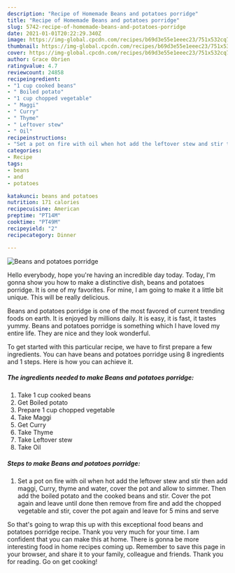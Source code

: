 ```yaml
---
description: "Recipe of Homemade Beans and potatoes porridge"
title: "Recipe of Homemade Beans and potatoes porridge"
slug: 5742-recipe-of-homemade-beans-and-potatoes-porridge
date: 2021-01-01T20:22:29.340Z
image: https://img-global.cpcdn.com/recipes/b69d3e55e1eeec23/751x532cq70/beans-and-potatoes-porridge-recipe-main-photo.jpg
thumbnail: https://img-global.cpcdn.com/recipes/b69d3e55e1eeec23/751x532cq70/beans-and-potatoes-porridge-recipe-main-photo.jpg
cover: https://img-global.cpcdn.com/recipes/b69d3e55e1eeec23/751x532cq70/beans-and-potatoes-porridge-recipe-main-photo.jpg
author: Grace Obrien
ratingvalue: 4.7
reviewcount: 24858
recipeingredient:
- "1 cup cooked beans"
- " Boiled potato"
- "1 cup chopped vegetable"
- " Maggi"
- " Curry"
- " Thyme"
- " Leftover stew"
- " Oil"
recipeinstructions:
- "Set a pot on fire with oil when hot add the leftover stew and stir then add maggi, Curry, thyme and water, cover the pot and allow to simmer. Then add the boiled potato and the cooked beans and stir. Cover the pot again and leave until done then remove from fire and add the chopped vegetable and stir, cover the pot again and leave for 5 mins and serve"
categories:
- Recipe
tags:
- beans
- and
- potatoes

katakunci: beans and potatoes 
nutrition: 171 calories
recipecuisine: American
preptime: "PT14M"
cooktime: "PT49M"
recipeyield: "2"
recipecategory: Dinner

---
```



![Beans and potatoes porridge](https://img-global.cpcdn.com/recipes/b69d3e55e1eeec23/751x532cq70/beans-and-potatoes-porridge-recipe-main-photo.jpg)

Hello everybody, hope you're having an incredible day today. Today, I'm gonna show you how to make a distinctive dish, beans and potatoes porridge. It is one of my favorites. For mine, I am going to make it a little bit unique. This will be really delicious.

Beans and potatoes porridge is one of the most favored of current trending foods on earth. It is enjoyed by millions daily. It is easy, it is fast, it tastes yummy. Beans and potatoes porridge is something which I have loved my entire life. They are nice and they look wonderful.




To get started with this particular recipe, we have to first prepare a few ingredients. You can have beans and potatoes porridge using 8 ingredients and 1 steps. Here is how you can achieve it.

<!--inarticleads1-->

##### The ingredients needed to make Beans and potatoes porridge:

1. Take 1 cup cooked beans
1. Get  Boiled potato
1. Prepare 1 cup chopped vegetable
1. Take  Maggi
1. Get  Curry
1. Take  Thyme
1. Take  Leftover stew
1. Take  Oil




<!--inarticleads2-->

##### Steps to make Beans and potatoes porridge:

1. Set a pot on fire with oil when hot add the leftover stew and stir then add maggi, Curry, thyme and water, cover the pot and allow to simmer. Then add the boiled potato and the cooked beans and stir. Cover the pot again and leave until done then remove from fire and add the chopped vegetable and stir, cover the pot again and leave for 5 mins and serve




So that's going to wrap this up with this exceptional food beans and potatoes porridge recipe. Thank you very much for your time. I am confident that you can make this at home. There is gonna be more interesting food in home recipes coming up. Remember to save this page in your browser, and share it to your family, colleague and friends. Thank you for reading. Go on get cooking!

